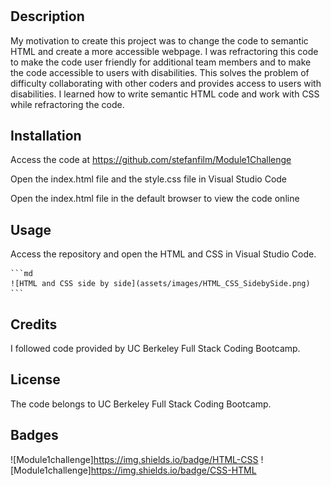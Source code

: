 # <Horizon-Refractoring-Module-1-Challenge>

## Description

My motivation to create this project was to change the code to semantic HTML and create a more accessible webpage. I was refractoring this code to make the code user friendly for additional team members and to make the code accessible to users with disabilities. This solves the problem of difficulty collaborating with other coders and provides access to users with disabilities. I learned how to write semantic HTML code and work with CSS while refractoring the code.

## Installation

Access the code at https://github.com/stefanfilm/Module1Challenge 

Open the index.html file and the style.css file in Visual Studio Code

Open the index.html file in the default browser to view the code online

## Usage

Access the repository and open the HTML and CSS in Visual Studio Code.

    ```md
    ![HTML and CSS side by side](assets/images/HTML_CSS_SidebySide.png)
    ```

## Credits

I followed code provided by UC Berkeley Full Stack Coding Bootcamp.


## License

The code belongs to UC Berkeley Full Stack Coding Bootcamp.

## Badges
![Module1challenge]https://img.shields.io/badge/HTML-CSS
![Module1challenge]https://img.shields.io/badge/CSS-HTML